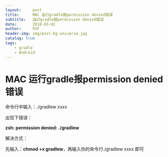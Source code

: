 ```yaml
---
layout:     post
title:      MAC 运行gradle报permission denied错误
subtitle:   运行gradle报permission denied错误
date:       2018-03-01
author:     PXF
header-img: img/post-bg-universe.jpg
catalog: true
tags:
    - gradle
    - Android
---
```

# MAC 运行gradle报permission denied错误

命令行中输入：./gradlew xxxx  

出现下错误：

**zsh: permission denied: ./gradlew**

解决方式：

先输入：**chmod +x gradlew**，再输入你的命令行./gradlew xxxx 即可